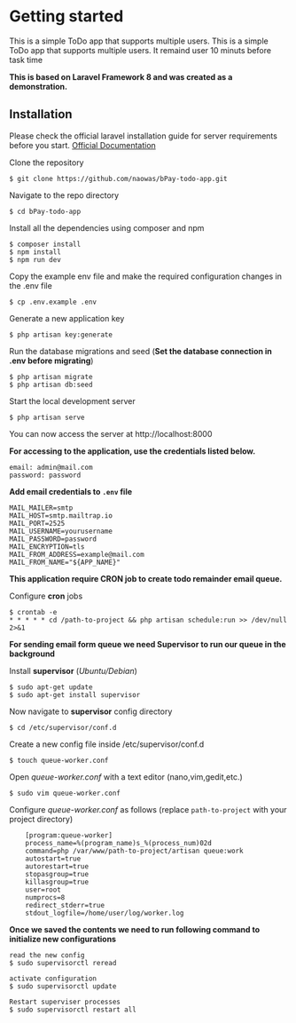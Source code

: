# Getting started
This is a simple ToDo app that supports multiple users. This is a simple ToDo app that supports multiple users. It remaind user 10 minuts before task time


**This is based on Laravel Framework 8 and was created as a demonstration.**

## Installation

Please check the official laravel installation guide for server requirements before you
start. [Official Documentation](https://laravel.com/docs/8.x/installation)

Clone the repository

    $ git clone https://github.com/naowas/bPay-todo-app.git

Navigate to the repo directory

    $ cd bPay-todo-app

Install all the dependencies using composer and npm

    $ composer install
    $ npm install 
    $ npm run dev

Copy the example env file and make the required configuration changes in the .env file

    $ cp .env.example .env

Generate a new application key

    $ php artisan key:generate

Run the database migrations and seed  (**Set the database connection in .env before migrating**)

    $ php artisan migrate
    $ php artisan db:seed

Start the local development server

    $ php artisan serve

You can now access the server at http://localhost:8000

**For accessing to the application, use the credentials listed below.**

    email: admin@mail.com
    password: password

**Add email credentials to `.env` file**

    MAIL_MAILER=smtp
    MAIL_HOST=smtp.mailtrap.io
    MAIL_PORT=2525
    MAIL_USERNAME=yourusername
    MAIL_PASSWORD=password
    MAIL_ENCRYPTION=tls
    MAIL_FROM_ADDRESS=example@mail.com
    MAIL_FROM_NAME="${APP_NAME}"

**This application require CRON job to create todo remainder email queue.**

Configure **cron** jobs

    $ crontab -e
    * * * * * cd /path-to-project && php artisan schedule:run >> /dev/null 2>&1

**For sending email form queue we need Supervisor to run our queue in the background**

Install **supervisor** (_Ubuntu/Debian_)

    $ sudo apt-get update
    $ sudo apt-get install supervisor

Now navigate to **supervisor** config directory

    $ cd /etc/supervisor/conf.d

Create a new config file inside /etc/supervisor/conf.d

    $ touch queue-worker.conf

Open _queue-worker.conf_ with a text editor (nano,vim,gedit,etc.)

    $ sudo vim queue-worker.conf

Configure _queue-worker.conf_ as follows (replace `path-to-project` with your project directory)

        [program:queue-worker]
        process_name=%(program_name)s_%(process_num)02d
        command=php /var/www/path-to-project/artisan queue:work
        autostart=true
        autorestart=true
        stopasgroup=true
        killasgroup=true
        user=root
        numprocs=8
        redirect_stderr=true
        stdout_logfile=/home/user/log/worker.log


**Once we saved the contents we need to run following command to initialize new configurations**

    read the new config
    $ sudo supervisorctl reread

    activate configuration
    $ sudo supervisorctl update

    Restart superviser processes
    $ sudo supervisorctl restart all


    
